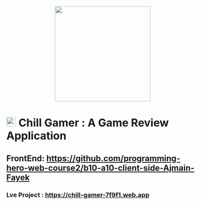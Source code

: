 <p align="center"><img src="https://i.ibb.co.com/Gn3kvJw/favicon.png" height="250px"></p>

# <img src="(https://i.ibb.co.com/Gn3kvJw/favicon.png" height="25px"> Chill Gamer : A Game Review Application

## FrontEnd: <https://github.com/programming-hero-web-course2/b10-a10-client-side-Ajmain-Fayek>

### Lve Project : <https://chill-gamer-7f9f1.web.app>
